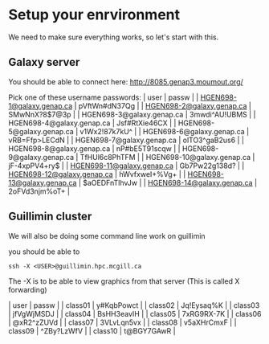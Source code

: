 # Setup your enrvironment
We need to make sure everything works, so let's start with this.

## Galaxy server
You should be able to connect here:
http://8085.genap3.moumout.org/ 

Pick one of these username passwords:
| user | passw |
| HGEN698-1@galaxy.genap.ca | pVftWn#dN37Qg |
| HGEN698-2@galaxy.genap.ca | SMwNnX?8$7@3p |
| HGEN698-3@galaxy.genap.ca | 3mwdi^AU!UBMS |
| HGEN698-4@galaxy.genap.ca | Jsf#RtXie46CX |
| HGEN698-5@galaxy.genap.ca | v1Wx2!87k7kU^ |
| HGEN698-6@galaxy.genap.ca | vRB=Ffp>LECdN |
| HGEN698-7@galaxy.genap.ca | olTO3^gaB2us6 |
| HGEN698-8@galaxy.genap.ca | nP#bE5T91scqw |
| HGEN698-9@galaxy.genap.ca | TfHUl6c8PhTFM |
| HGEN698-10@galaxy.genap.ca | jF-4xpPV4+ry$ |
| HGEN698-11@galaxy.genap.ca | Gb7Pw22g138d? |
| HGEN698-12@galaxy.genap.ca | hWvfxweI+%Vg+ |
| HGEN698-13@galaxy.genap.ca | $aOEDFnTlhvJw |
| HGEN698-14@galaxy.genap.ca | 2oFVd3njm%oT+ |

## Guillimin cluster
We will also be doing some command line work on guillimin

you should be able to 
``` {.bash}
ssh -X <USER>@guillimin.hpc.mcgill.ca
```
The -X is to be able to view graphics from that server (This is called X forwarding)


| user | passw |
| class01 | y#KqbPowct |
| class02 | Jq!Eysaq%K |
| class03 | jfVgWjMSDJ |
| class04 | BsHH3eavIH |
| class05 | 7xRG9RX-7K |
| class06 | @xR2^zZUVd |
| class07 | 3VLvLqn5vx |
| class08 | v5aXHrCmxF |
| class09 | ^ZBy?LzWfV |
| class10 | t@BGY7GAwR |

